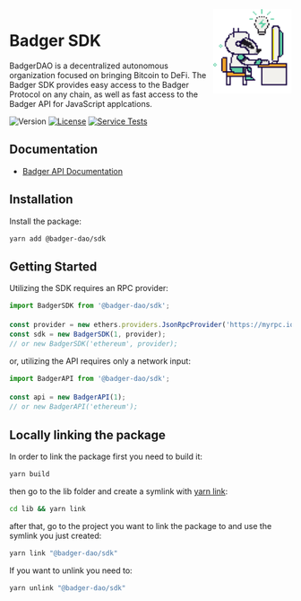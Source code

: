 <div> 
  <img align="right" src="docs/images/badger.png" height="150" />
</div>

# Badger SDK

BadgerDAO is a decentralized autonomous organization focused on bringing Bitcoin to DeFi.
The Badger SDK provides easy access to the Badger Protocol on any chain, as well as fast access to the Badger API for JavaScript applcations.

![Version](https://img.shields.io/npm/v/@badger-dao/sdk)
[![License](https://img.shields.io/npm/l/@badger-dao/sdk)](https://opensource.org/licenses/MIT)
[![Service Tests](https://github.com/Badger-Finance/badger-sdk/actions/workflows/test.yml/badge.svg)](https://github.com/Badger-Finance/badger-sdk/actions/workflows/test.yml)

## Documentation

- [Badger API Documentation](https://api.badger.com/docs/)

## Installation

Install the package:

```bash
yarn add @badger-dao/sdk
```

## Getting Started

Utilizing the SDK requires an RPC provider:

```js
import BadgerSDK from '@badger-dao/sdk';

const provider = new ethers.providers.JsonRpcProvider('https://myrpc.io/');
const sdk = new BadgerSDK(1, provider);
// or new BadgerSDK('ethereum', provider);
```

or, utilizing the API requires only a network input:

```js
import BadgerAPI from '@badger-dao/sdk';

const api = new BadgerAPI(1);
// or new BadgerAPI('ethereum');
```

## Locally linking the package

In order to link the package first you need to build it:

```bash
yarn build
```

then go to the lib folder and create a symlink with [yarn link](https://classic.yarnpkg.com/en/docs/cli/link):

```bash
cd lib && yarn link
```

after that, go to the project you want to link the package to and use the symlink you just created:

```bash
yarn link "@badger-dao/sdk"
```

If you want to unlink you need to:

```bash
yarn unlink "@badger-dao/sdk"
```